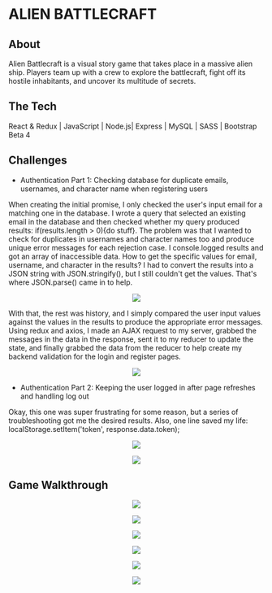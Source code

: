 # ALIEN BATTLECRAFT

## About
Alien Battlecraft is a visual story game that takes place in a massive alien ship. Players team up with a crew to explore the battlecraft, fight off its hostile inhabitants, and uncover its multitude of secrets.

## The Tech 

React & Redux | JavaScript | Node.js| Express | MySQL | SASS | Bootstrap Beta 4  


## Challenges

- Authentication Part 1: Checking database for duplicate emails, usernames, and character name when registering users

When creating the initial promise, I only checked the user's input email for a matching one in the database. I wrote a query that selected an existing email in the database and then checked whether my query produced results: if(results.length > 0){do stuff}. The problem was that I wanted to check for duplicates in usernames and character names too and produce unique error messages for each rejection case. I console.logged results and got an array of inaccessible data. How to get the specific values for email, username, and character in the results? I had to convert the results into a JSON string with JSON.stringify(), but I still couldn't get the values. That's where JSON.parse() came in to help. 

<p align='center'>
  <img src="client/public/ReadMe/checkingForm.png">
</p>

With that, the rest was history, and I simply compared the user input values against the values in the results to produce the appropriate error messages. Using redux and axios, I made an AJAX request to my server, grabbed the messages in the data in the response, sent it to my reducer to update the state,   and finally grabbed the data from the reducer to help create my backend validation for the login and register pages.


<p align='center'>
  <img src="client/public/ReadMe/checkingForm2.png">
</p>

- Authentication Part 2: Keeping the user logged in after page refreshes and handling log out

Okay, this one was super frustrating for some reason, but a series of troubleshooting got me the desired results. Also, one line saved my life: localStorage.setItem('token', response.data.token);


<p align='center'>
  <img src="client/public/ReadMe/userloggedin2.png">
</p>

<p align='center'>
  <img src="client/public/ReadMe/userloggedin1.png">
</p>



## Game Walkthrough

<p align='center'>
  <img src="client/public/ReadMe/homescreen.png">
</p>

<p align='center'>
  <img src="client/public/ReadMe/choose.png">
</p>

<p align='center'>
  <img src="client/public/ReadMe/scene.png">
</p>


<p align='center'>
  <img src="client/public/ReadMe/convo.png">
</p>

<p align='center'>
  <img src="client/public/ReadMe/map.png">
</p>

<p align='center'>
  <img src="client/public/ReadMe/battleRM.png">
</p>



